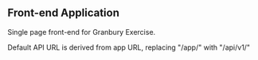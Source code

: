 Front-end Application
---------------------

Single page front-end for Granbury Exercise.

Default API URL is derived from app URL, replacing "/app/" with "/api/v1/"